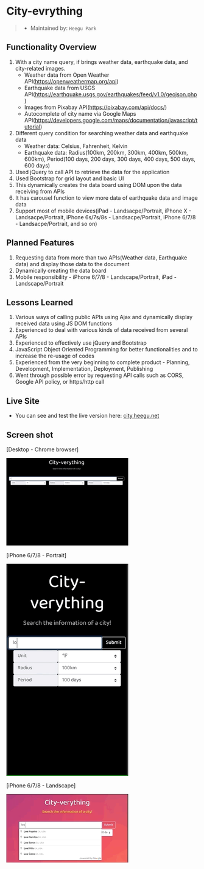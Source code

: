 # City-evrything

> - Maintained by: `Heegu Park`


## Functionality Overview
1. With a city name query, if brings weather data, earthquake data, and city-related images.
    - Weather data from Open Weather API(https://openweathermap.org/api)
    - Earthquake data from USGS API(https://earthquake.usgs.gov/earthquakes/feed/v1.0/geojson.php)
    - Images from Pixabay API(https://pixabay.com/api/docs/)
    - Autocomplete of city name via Google Maps API(https://developers.google.com/maps/documentation/javascript/tutorial)
2. Different query condition for searching weather data and earthquake data
    - Weather data: Celsius, Fahrenheit, Kelvin
    - Earthquake data: Radius(100km, 200km, 300km, 400km, 500km, 600km), Period(100 days,  200 days, 300 days, 400 days, 500 days, 600 days) 
3. Used jQuery to call API to retrieve the data for the application
4. Used Bootstrap for grid layout and basic UI
5. This dynamically creates the data board using DOM upon the data receiving from APIs
6. It has carousel function to view more data of earthquake data and image data
7. Support most of mobile devices(iPad - Landsacpe/Portrait, iPhone X - Landsacpe/Portrait, iPhone 6s/7s/8s - Landsacpe/Portrait, iPhone 6/7/8 - Landsacpe/Portrait, and so on)

## Planned Features
1. Requesting data from more than two APIs(Weather data, Earthquake data) and display those data to the document
2. Dynamically creating the data board
3. Mobile responsibility - iPhone 6/7/8 - Landscape/Portrait, iPad - Landscape/Portrait

## Lessons Learned
1. Various ways of calling public APIs using Ajax and dynamically display received data using JS DOM functions
2. Experienced to deal with various kinds of data received from several APIs
3. Experienced to effectively use jQuery and Bootstrap
4. JavaScript Object Oriented Programming for better functionalities and to increase the re-usage of codes
5. Experienced from the very beginning to complete product - Planning, Development, Implementation, Deployment, Publishing
6. Went through possible error by requesting API calls such as CORS, Google API policy, or https/http call

## Live Site
* You can see and test the live version here: <a href="https://city.heegu.net" target="blank">city.heegu.net</a>

## Screen shot
[Desktop - Chrome browser]

![City-verything](https://github.com/heegupark/api-hackathon/blob/master/city-ss-001.gif)

[iPhone 6/7/8 - Portrait]

![City-verything](https://github.com/heegupark/api-hackathon/blob/master/city-ss-002.gif)

[iPhone 6/7/8 - Landscape]

![City-verything](https://github.com/heegupark/api-hackathon/blob/master/city-ss-003.gif)
